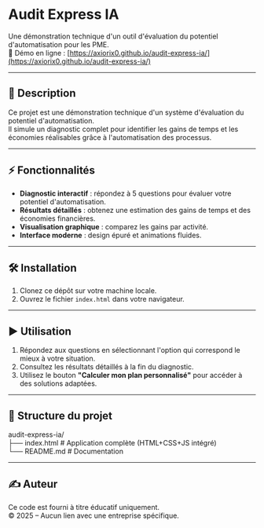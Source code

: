 # Audit Express IA

Une démonstration technique d'un outil d'évaluation du potentiel d'automatisation pour les PME.  
🚀 Démo en ligne : [https://axiorix0.github.io/audit-express-ia/](https://axiorix0.github.io/audit-express-ia/)

---

## 📖 Description

Ce projet est une démonstration technique d'un système d'évaluation du potentiel d'automatisation.  
Il simule un diagnostic complet pour identifier les gains de temps et les économies réalisables grâce à l'automatisation des processus.

---

## ⚡ Fonctionnalités

- **Diagnostic interactif** : répondez à 5 questions pour évaluer votre potentiel d'automatisation.  
- **Résultats détaillés** : obtenez une estimation des gains de temps et des économies financières.  
- **Visualisation graphique** : comparez les gains par activité.  
- **Interface moderne** : design épuré et animations fluides.  

---

## 🛠️ Installation

1. Clonez ce dépôt sur votre machine locale.  
2. Ouvrez le fichier `index.html` dans votre navigateur.  

---

## ▶️ Utilisation

1. Répondez aux questions en sélectionnant l'option qui correspond le mieux à votre situation.  
2. Consultez les résultats détaillés à la fin du diagnostic.  
3. Utilisez le bouton **"Calculer mon plan personnalisé"** pour accéder à des solutions adaptées.  

---

## 📂 Structure du projet

audit-express-ia/  
├── index.html    # Application complète (HTML+CSS+JS intégré)  
└── README.md     # Documentation

---

## ✍️ Auteur

Ce code est fourni à titre éducatif uniquement.  
© 2025 – Aucun lien avec une entreprise spécifique.
